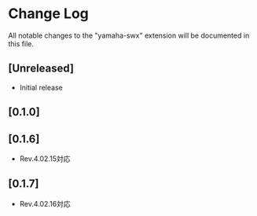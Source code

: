 # Change Log

All notable changes to the "yamaha-swx" extension will be documented in this file.


## [Unreleased]

- Initial release
## [0.1.0]

## [0.1.6]
- Rev.4.02.15対応
## [0.1.7]
- Rev.4.02.16対応